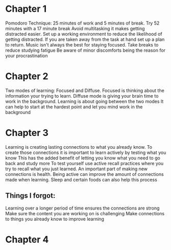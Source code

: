 # Chapter 1
Pomodoro Technique: 25 minutes of work and 5 minutes of break.
Try 52 minutes with a 17 minute break
Avoid multitasking it makes getting distracted easier.
Set up a working environment to reduce the likelihood of getting distracted.
If you are taken away from the task at hand set up a plan to return.
Music isn't always the best for staying focused. 
Take breaks to reduce studying fatigue 
Be aware of minor discomforts being the reason for your procrastination 



# Chapter 2 
Two modes of learning: Focused and Diffuse.
Focused is thinking about the information your trying to learn.
Diffuse mode is giving your brain time to work in the background. 
Learning is about going between the two modes 
It can help to start at the hardest point and let you mind work in the background
# Chapter 3
Learning is creating lasting connections to what you already know.
To create those connections it is important to learn actively by testing what you know
This has the added benefit of letting you know what you need to go back and study more
To test yourself use active recall practices where you try to recall what you just learned. 
An important part of making new connections is health. Being active can improve the amount of connections made when learning. Sleep and certain foods can also help this process 
## Things I forgot: 
Learning over a longer period of time ensures the connections are strong 
Make sure the content you are working on is challenging 
Make connections to things you already know to improve learning
# Chapter 4
